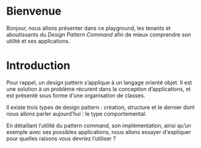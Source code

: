 # Bienvenue

Bonjour, nous allons présenter dans ce playground, les tenants et aboutissants du _Design Pattern Command_ afin de mieux comprendre son utilité et ses applications.

# Introduction

Pour rappel, un design pattern s’applique à un langage orienté objet. Il est une solution à un problème récurent dans la conception d’applications, et est présenté sous forme d’une organisation de classes. 

Il existe trois types de design pattern : création, structure et le dernier dont nous allons parler aujourd’hui : le type comportemental.

En détaillant l’utilité du pattern command, son implémentation, ainsi qu’un exemple avec ses possibles applications, nous allons essayer d'expliquer pour quelles raisons vous devriez l’utiliser ?
